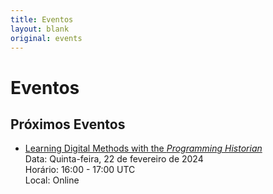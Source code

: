 ```yaml
---
title: Eventos
layout: blank
original: events
---
```


# Eventos

## Próximos Eventos

* [Learning Digital Methods with the _Programming Historian_](https://charlesstudy.temple.edu/event/11953011)    
  Data: Quinta-feira, 22 de fevereiro de 2024   
  Horário: 16:00 - 17:00 UTC   
  Local: Online  
